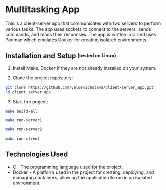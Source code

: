 # Multitasking App

This is a client-server app that communicates with two servers to perform various tasks. The app uses sockets to connect to the servers, sends commands, and reads their responses. The app is written in C and uses Podman which emulates Docker for creating isolated environments.

## Installation and Setup <sup><sub>(tested on Linux)</sub></sup>

1. Install Make, Docker if they are not already installed on your system.

2. Clone the project repository:

```bash
git clone https://github.com/valuevichslava/client-server_app.git
cd client_server_app
```
3. Start the project:

```bash
make build-all
```

```bash
make run-server1
```

```bash
make run-server2
```

```bash
make run-client
```

## Technologies Used

- C - The programming language used for the project.
- Docker - A platform used in the project for creating, deploying, and managing containers, allowing the application to run in an isolated environment.
